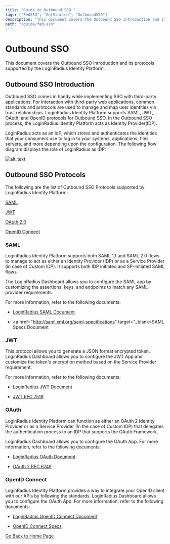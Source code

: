 ```yaml
---
title: "Guide to Outbound SSO "
tags: ["FedSSO", "GetStarted", "OutboundSSO"]
description: "This document covers the Outbound SSO introduction and its protocols supported by the LoginRadius Identity Platform."
path: "/guide/fed-sso"
---
```


# Outbound SSO

This document covers the Outbound SSO introduction and its protocols supported by the LoginRadius Identity Platform.

## Outbound SSO Introduction

Outbound SSO comes in handy while implementing SSO with third-party applications. For interaction with third-party web applications, common standards and protocols are used to manage and map user identities via trust relationships. LoginRadius Identity Platform supports SAML, JWT, OAuth, and OpenID protocols for Outbound SSO. In the Outbound SSO process, the LoginRadius Identity Platform acts as Identity Provider(IDP).

LoginRadius acts as an IdP, which stores and authenticates the identities that your consumers use to log in to your systems, applications, files servers, and more depending upon the configuration. The following flow diagram displays the role of LoginRadius as IDP:

![alt_text](images/fed-sso-flow.png "image_tooltip")

## Outbound SSO Protocols

The following are the list of Outbound SSO Protocols supported by LoginRadius Identity Platform:

[SAML](#saml)

[JWT](#jwt)

[OAuth 2.0](#oauth)

[OpenID Connect](#openid-connect)

### SAML

LoginRadius Identity Platform supports both SAML 1.1 and SAML 2.0 flows to manage to act as either an Identity Provider (IDP) or as a Service Provider (in case of Custom IDP). It supports both IDP initiated and SP-initiated SAML flows.

The LoginRadius Dashboard allows you to configure the SAML app by customizing the assertions, keys, and endpoints to match any SAML provider requirements.

For more information, refer to the following documents:

* <a href="https://www.loginradius.com/docs/developer/guide/saml" target="_blank">LoginRadius SAML Document</a>

* <a href="http://saml.xml.org/saml-specifications" target="_blank>SAML Specs Document</a>

### JWT

This protocol allows you to generate a JSON format encrypted token. LoginRadius Dashboard allows you to configure the JWT App and customize the token's encryption method based on the Service Provider requirement.

For more information, refer to the following documents:

* <a href="https://www.loginradius.com/docs/developer/guide/jwt" target="_blank">LoginRadius JWT Document</a>

* <a href="https://tools.ietf.org/html/rfc7519" target="_blank">JWT RFC 7519</a>

### OAuth

LoginRadius Identity Platform can function as either an OAuth 2 Identity Provider or as a Service Provider (In the case of Custom IDP) that delegates the authentication process to an IDP that supports the OAuth Framework.

LoginRadius Dashboard allows you to configure the OAuth App. For more information, refer to the following documents:

* <a href="https://www.loginradius.com/docs/developer/guide/oauth" target="_blank">LoginRadius OAuth Document</a>

* <a href="https://tools.ietf.org/html/rfc6749" target="_blank">OAuth 2 RFC 6749</a>

### OpenID Connect

LoginRadius Identity Platform provides a way to integrate your OpenID client with our APIs by following the standards. LoginRadius Dashboard allows you to configure the OAuth App. For more information, refer to the following documents:

* <a href="https://www.loginradius.com/docs/developer/guide/oidc" target="_blank">LoginRadius OpenID Connect Document</a>

* <a href="https://openid.net/specs/openid-authentication-2_0.html" target="_blank">OpenID Connect Specs</a>



[Go Back to Home Page](/)

